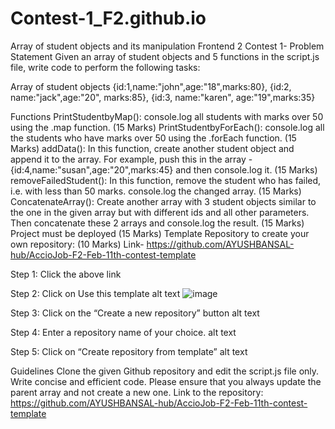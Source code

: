 # Contest-1_F2.github.io
Array of student objects and its manipulation
Frontend 2 Contest 1- Problem Statement
Given an array of student objects and 5 functions in the script.js file, write code to perform the following tasks:

Array of student objects
{id:1,name:"john",age:"18",marks:80}, {id:2, name:"jack",age:"20", marks:85}, {id:3, name:"karen", age:"19",marks:35}

Functions
PrintStudentbyMap(): console.log all students with marks over 50 using the .map function. (15 Marks)
PrintStudentbyForEach(): console.log all the students who have marks over 50 using the .forEach function. (15 Marks)
addData(): In this function, create another student object and append it to the array. For example, push this in the array - {id:4,name:"susan",age:"20",marks:45} and then console.log it. (15 Marks)
removeFailedStudent(): In this function, remove the student who has failed, i.e. with less than 50 marks. console.log the changed array. (15 Marks)
ConcatenateArray(): Create another array with 3 student objects similar to the one in the given array but with different ids and all other parameters. Then concatenate these 2 arrays and console.log the result. (15 Marks)
Project must be deployed (15 Marks)
Template Repository to create your own repository: (10 Marks)
Link- https://github.com/AYUSHBANSAL-hub/AccioJob-F2-Feb-11th-contest-template

Step 1: Click the above link

Step 2: Click on Use this template
alt text
![image](https://user-images.githubusercontent.com/35754561/218249769-d5da508b-9e86-47bd-81d4-1f75573616c6.png)


Step 3: Click on the “Create a new repository” button
alt text

Step 4: Enter a repository name of your choice.
alt text

Step 5: Click on “Create repository from template”
alt text

Guidelines
Clone the given Github repository and edit the script.js file only.
Write concise and efficient code.
Please ensure that you always update the parent array and not create a new one.
Link to the repository: https://github.com/AYUSHBANSAL-hub/AccioJob-F2-Feb-11th-contest-template
